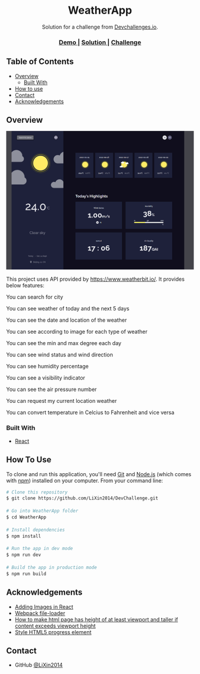 <!-- Please update value in the {}  -->

<h1 align="center">WeatherApp</h1>

<div align="center">
   Solution for a challenge from  <a href="http://devchallenges.io" target="_blank">Devchallenges.io</a>.
</div>

<div align="center">
  <h3>
    <a href="https://dev-challenge-lixin2014.vercel.app/">
      Demo
    </a>
    <span> | </span>
    <a href="https://github.com/LiXin2014/DevChallenge/tree/WeatherApp/WeatherApp">
      Solution
    </a>
    <span> | </span>
    <a href="https://devchallenges.io/challenges/mM1UIenRhK808W8qmLWv">
      Challenge
    </a>
  </h3>
</div>

<!-- TABLE OF CONTENTS -->

## Table of Contents

- [Overview](#overview)
  - [Built With](#built-with)
- [How to use](#how-to-use)
- [Contact](#contact)
- [Acknowledgements](#acknowledgements)

<!-- OVERVIEW -->

## Overview

![screenshot](./app/images/result.png)

This project uses API provided by https://www.weatherbit.io/. It provides below features:

You can search for city

You can see weather of today and the next 5 days

You can see the date and location of the weather

You can see according to image for each type of weather

You can see the min and max degree each day

You can see wind status and wind direction

You can see humidity percentage

You can see a visibility indicator

You can see the air pressure number

You can request my current location weather

You can convert temperature in Celcius to Fahrenheit and vice versa

### Built With

- [React](https://reactjs.org/)

## How To Use

<!-- Example: -->

To clone and run this application, you'll need [Git](https://git-scm.com) and [Node.js](https://nodejs.org/en/download/) (which comes with [npm](http://npmjs.com)) installed on your computer. From your command line:

```bash
# Clone this repository
$ git clone https://github.com/LiXin2014/DevChallenge.git

# Go into WeatherApp folder
$ cd WeatherApp

# Install dependencies
$ npm install

# Run the app in dev mode
$ npm run dev

# Build the app in production mode
$ npm run build
```

## Acknowledgements

<!-- This section should list any articles or add-ons/plugins that helps you to complete the project. This is optional but it will help you in the future. For example: -->

- [Adding Images in React](https://create-react-app.dev/docs/adding-images-fonts-and-files/)
- [Webpack file-loader](https://v4.webpack.js.org/loaders/file-loader/)
- [How to make html page has height of at least viewport and taller if content exceeds viewport height](https://makandracards.com/makandra/39473-stretching-an-html-page-to-full-height)
- [Style HTML5 progress element](https://css-tricks.com/html5-progress-element/)

## Contact

- GitHub [@LiXin2014](https://github.com/LiXin2014/)
